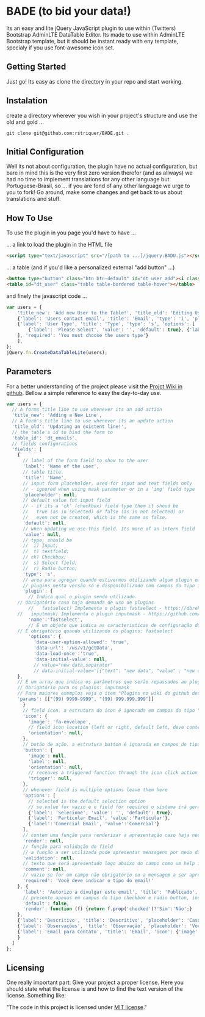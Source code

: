 # BADE (to bid your data!)

Its an easy and lite jQuery JavaScript plugin to use within 
(Twitters) Bootstrap AdminLTE DataTable Editor. Its made to use
within AdminLTE Bootstrap template, but it should be instant ready
with eny template, specialy if you use font-awesome icon set.

## Getting Started

Just go! Its easy as clone the directory in your repo and start working.

## Instalation

create a directory wherever you wish in your project's structure and use the old and gold ...

```shell
git clone git@github.com:rstriquer/BADE.git .
```

## Initial Configuration

Well its not about configuration, the plugin have no actual configuration,
but bare in mind this is the very first zero version therefor (and as allways)
we had no time to implement translations for any other language but 
Portuguese-Brasil, so ... if you are fond of any other language we urge to you
to fork! Go around, make some changes and get back to us about translations
and stuff.

## How To Use

To use the plugin in you page you'd have to have ...

... a link to load the plugin in the HTML file

```html
<script type="text/javascript" src="/[path to ...]/jquery.BADU.js"></script>
```

... a table (and if you'd like a personalized external "add button" ...)
```html
<button type="button" class="btn btn-default" id="dt_user_add"><i class="fa fa-plus"></i></button> System Users:<br />
<table id="dt_user" class="table table-bordered table-hover"></table>
```

and finely the javascript code ...
```javascript
var users = {
	'title_new': 'Add new User to the Table!', 'title_old': 'Editing Users Data!', 'table_id': 'dt_users','fields': [
	{'label': 'Users contact email', 'title': 'Email', 'type': 'i', 'placeholder': 'A valid personal email.', 'required': 'You must provide an email.'},
	{'label': 'User Type', 'title': 'Type', 'type': 's', 'options': [
		{'label': 'Please Select', 'value': '', 'default': true}, {'label': 'Operator', 'value': 'operator'}, {'label': 'Administrator', 'value': 'admin'},
	], 'required': 'You must choose the users type'}
	],
};
jQuery.fn.CreateDataTableLite(users);
```

## Parameters

For a better understanding of the project please visit the [Projct Wiki in github](https://github.com/rstriquer/BADE).
Bellow a simple reference to easy the day-to-day use.

```javascript
var users = {
  // A forms title line to use whenever its an add action
  'title_new': 'Adding a New Line', 
  // A form's title line to use whenever its an update action
  'title_old': 'Updating an existent line!',
  // the table's id to bind the form to
  'table_id': 'dt_emails',
  // fields configurations
  'fields': [
    {
      // label of the form field to show to the user
      'label': 'Name of the user',
      // table title.
      'title': 'Name',
      // input form placeholder, used for input and text fields only
      // - ignored when using mask parameter or in a 'img' field type
      'placeholder': null,
      // default value fot input field
      // - if its a 'ck' (checkbox) field type them it shoud be 
      //   true (as in selected) or false (as in not selected) or 
      //   even not be created, which is the same as false.
      'default': null,
      // when updating we use this field. Its more of an intern field
      'value': null,
      // type, should be 
      //  i) Input;
      //  t) textfield;
      // ck) Checkbox;
      //  s) Select field;
      //  r) Radio button;
      'type': 's',
      // area para agregar quando estivermos utilizando algum plugin em conjunto com o campo
      // plugins nesta versão só é disponibilizado com campos do tipo input
      'plugin': {
        // Indica qual o plugin sendo utilizado.
	// Obrigatório caso haja demanda de uso de plugins
        //   fastselect) Implementa o plugin fastselect - https://dbrekalo.github.io/fastselect/
	//   inputmask) Implementa o plugin inputmask - https://github.com/RobinHerbots/jquery.inputmask/
        'name':'fastselect',
        // É um objeto que indica as caracteristicas de configuração do plugin, cada um tem a sua característica
	// É obrigatório quando utilizando os plugins: fastselect
        'options': {
          'data-user-option-allowed': 'true',
          'data-url': '/ws/v1/getData',
          'data-load-once':'true',
          'data-initial-value': null,
          // value="new data,separator"
          // data-initial-value='[{"text": "new data", "value" : "new data"}, {"text": "separator", "value" : "separator"}]'
	},
	// É um array que indica os parâmetros que serão repassados ao plugin
	// Obrigatório para os plugins: inputmask
	// Para maiores exemplos veja o item "Plugins no wiki do github deste projeto"
	'params': [["(99) 9999-9999", "(99) 999.999.999"]]
      }
      // field icon. a estrutura do icon é ignorada em campos do tipo "select"
      'icon': {
        'image': 'fa-envelope',
        // field icon location (left or right, default left, deve conter apenas 'l' ou 'r' para representar a orientação)
        'orientation': null,
      },
      // botão de ação. a estrutura button é ignorada em campos do tipo "select"
      'button': {
        'image': null,
        'label': null,
        'orientation': null,
        // receaves a triggered function through the icon click action
        'trigger': null,
      },
      // whenever field is multiple options leave them here
      'options': [
        // selected is the default selection option
        // se value for vazio e o field for required o sistema irá gerar um erro de falta de preenchimento quando estiver sendo avaliado
        {'label': 'Selecione', 'value': '', 'default': true},
        {'label': 'Particular Email', 'value':'Particular'},
        {'label':'Comercial Email', 'value':'Comercial'}
      ],
      // contem uma função para renderizar a apresentação caso haja necessidade
      'render': null,
      // função para validação do field
      // a função a ser utilizada pode apresentar mensagens por meio da funcioalidade confirm ou alert, mas sempre deve retornar apenas verdadeiro ou falso.
      'validation': null,
      // texto que será apresentado logo abaixo do campo como um help inline do mesmo.
      'comment': null,
      // vazio se for um campo não obrigatório ou a mensagem a ser apresentada ao usuário caso seja um campo obrigatório
      'required': 'Você deve indicar o tipo do email!'
    }, {
      'label': 'Autorizo a divulgar este email', 'title': 'Publicado', 'type': 'ck',
      // presente apenas em campos do tipo checkbox e radio button, indica se os mesmos devem ser ou não selecionados.
      'default': false,
      'render': function (f) {return f.prop('checked')?'Sim':'Não';}
    },
    {'label': 'Descritivo', 'title': 'Descritivo', 'placeholder': 'Caso queira pode indicar o nome descritivo do email', 'type': 'i'},
    {'label': 'Observações', 'title': 'Observação', 'placeholder': 'Você pode deixar observações como email para avisos', 'type': 'i'},
    {'label': 'Email para Contato', 'title': 'Email', 'icon': {'image': 'fa-envelope'}, 'type': 'i', 'required': 'You must provide an email',
    }
  ]
};
```

## Licensing

One really important part: Give your project a proper license. Here you should
state what the license is and how to find the text version of the license.
Something like:

"The code in this project is licensed under [MIT license](https://github.com/rstriquer/BADE/blob/master/LICENSE)."
